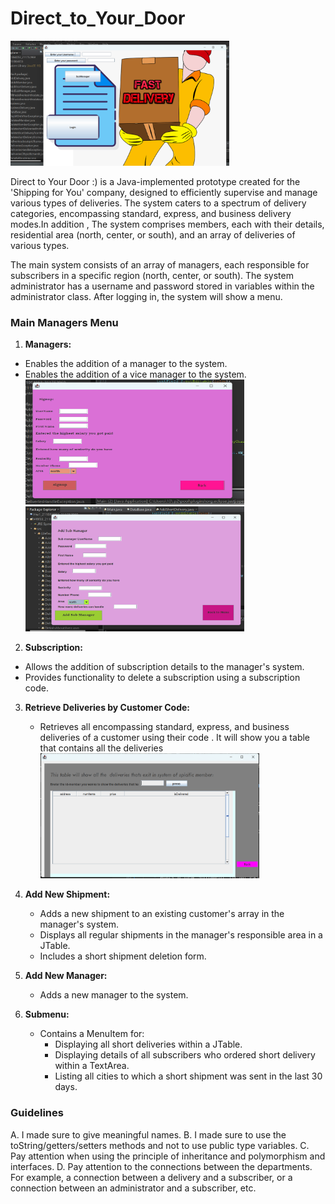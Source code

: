 # Direct_to_Your_Door

<img src="photo1.png" alt="Alt Text" width="350" height="200">

Direct to Your Door :) is a Java-implemented prototype created for the 'Shipping for You' company, designed to efficiently supervise and manage various types of deliveries.
The system caters to a spectrum of delivery categories, encompassing standard, express, and business delivery modes.In addition , The system comprises members, each with their details, residential area (north, center, or south), and an array of deliveries of various types.

The main system consists of an array of managers, each responsible for subscribers in a specific region (north, center, or south). The system administrator has a username and password stored in variables within the administrator class.
After logging in, the system will show a menu.

### Main Managers Menu

1. **Managers:**

- Enables the addition of a manager to the system.
- Enables the addition of a vice manager to the system.
  <img src="photo4.png" alt="Alt Text" width="350" height="200">
  <img src="photo3.png" alt="Alt Text" width="350" height="200">

2.  **Subscription:**

- Allows the addition of subscription details to the manager's system.
- Provides functionality to delete a subscription using a subscription code.

3. **Retrieve Deliveries by Customer Code:**

   - Retrieves all encompassing standard, express, and business deliveries of a customer using their code .
     It will show you a table that contains all the deliveries
     <img src="photo2.png" alt="Alt Text" width="350" height="200">

4. **Add New Shipment:**

   - Adds a new shipment to an existing customer's array in the manager's system.
   - Displays all regular shipments in the manager's responsible area in a JTable.
   - Includes a short shipment deletion form.

5. **Add New Manager:**

   - Adds a new manager to the system.

6. **Submenu:**
   - Contains a MenuItem for:
     - Displaying all short deliveries within a JTable.
     - Displaying details of all subscribers who ordered short delivery within a TextArea.
     - Listing all cities to which a short shipment was sent in the last 30 days.

### Guidelines

A. I made sure to give meaningful names.
B. I made sure to use the toString/getters/setters methods and not to use public type variables.
C. Pay attention when using the principle of inheritance and polymorphism and interfaces.
D. Pay attention to the connections between the departments. For example, a connection between a delivery and a subscriber, or a connection between an administrator and a subscriber, etc.
